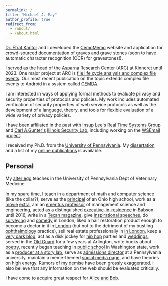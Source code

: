 ```yaml
---
permalink: /
title: "Michael J. May"
author_profile: true
redirect_from: 
  - /about/
  - /about.html
---
```


[Dr. Efrat Kantor](https://www.kinneret.ac.il/staff/%d7%90%d7%a4%d7%a8%d7%aa-%d7%a7%d7%a0%d7%98%d7%95%d7%a8/) and I developed the [CemoMemo](https://www.cemomemo.org/) website and application for crowd-sourced documentation of graves and grave stones (soon to have automatic character recognition (OCR) for gravestones!).

I served as the head of the [Asparna](http://www.asparna.com/) Research Center (ARC) at Kinneret until 2023.  One major project at ARC is [file life cycle analysis and complex file events](https://doi.org/10.1145/3295463).  Our most recent publication on the topic extends complex file events to Android in a system called [CEMDA](https://www2.kinneret.ac.il/mjmay/cemda/index.html).

I am interested in ways of applying formal methods to evaluate privacy and security properties of protocols and policies. My work includes automated verification of security properties of web service protocols as well as the development of a language, theory, and tools for flexible evaluation of a wide variety of privacy policies.

I have been affiliated in the past with [Insup Lee's](https://www.cis.upenn.edu/~lee/home/index.shtml) [Real Time Systems Group](https://rtg.cis.upenn.edu/) and [Carl A.Gunter's](https://siebelschool.illinois.edu/about/people/faculty/cgunter) [Illinois Security Lab](https://seclab.illinois.edu/), including working on the [WSEmail project](/portfolio/wsemail/).

I received my Ph.D. from the [University of Pennsylvania](https://www.cis.upenn.edu/). My [dissertation](/files/May08-dissertation.pdf) and a list of my [online publications](/publications/) is available.

Personal
--

My [alter ego](https://www.vet.upenn.edu/people/faculty-clinician-search/MICHAELMAY) teaches in the University of Pennsylvania Dept of Veterinary Medicine.

In my spare time, I [teach](https://mathstat.slu.edu/%7Emay/) in a department of math and computer science (like the collar?), serve as the [principal](http://www.thevillagernewspaper.com/2020/03/09/michael-may-to-be-named-avon-lake-high-school-principal/) of an Ohio high school, work as a [movie](https://www.imdb.com/name/nm7231602/) [extra](https://www.imdb.com/name/nm6068637/), am an [emeritus professor](https://cisac.fsi.stanford.edu/people/michael_m_may) of management science and engineering, acted as a distinguished [executive-in-residence](https://blogs.babson.edu/leadership/2016/05/03/babson-professors-retiring/) in Babson until 2016, write in a [Texan magazine](https://www.austinchronicle.com/authors/michael-may/), give [inspirational speeches](http://www.senderogroup.com/mm/mike.html), do [surveying](https://www.touchlondon.co.uk/business/michael-may-and-partners/116188) and [comedy](https://www.michaelmaycomedy.com/) in London, liked a hair restoration product enough to become a doctor in it in [London](https://wimpoleclinic.com/staff-member/dr-michael-may-frcs/) (but not to the detriment of my bustling [ophthalmology](https://healthy.kaiserpermanente.org/oregon-washington/clinicians/michael-may-2847092) practice), sell real estate professionally in [in London](https://www.michaelmay.co.uk/), keep a [very dark blog](https://michaelmay.livejournal.com/), act as a disk jockey for [hip hop](http://www.pixelbiscuit.com/profilemichaelmay.html) parties and [weddings](https://www.michaelmay.com/home-page.html), served in the [Old Guard](https://www.arlingtoncemetery.net/michael-may-photos.htm) for a few years at Arlington, write books about [poetry](https://www.amazon.com/When-Poetry-Began-Michael-May/dp/1549835564), recently began teaching in [public school](http://data.kitsapsun.com/projects/wa-school/staff/ZU27166/) in Washington state, work as a [producer at a story lab](https://www.npr.org/people/495662528/michael-may), serve as [admissions director](https://www.sru.edu/admissions/first-year-students/meet-your-admissions-counselors) at a Pennsylvania university, maintain a meme-themed [social media page](https://www.instagram.com/michael_may_official/?hl=en), and have theories on [high energy](https://search.proquest.com/docview/305172501). Rumors of [my](https://www.croswellfuneralhome.com/michael-j-may/) [demise](https://www.nealfuneralhome.com/obituary/michael-may) have been grossly exaggerated. I also believe that any information on the web should be evaluated critically.

I have come to acquire great respect for [Alice and Bob](https://urbigenous.net/library/alicebob.html).


<!--This is the front page of a website that is powered by the [Academic Pages template](https://github.com/academicpages/academicpages.github.io) and hosted on GitHub pages. [GitHub pages](https://pages.github.com) is a free service in which websites are built and hosted from code and data stored in a GitHub repository, automatically updating when a new commit is made to the repository. This template was forked from the [Minimal Mistakes Jekyll Theme](https://mmistakes.github.io/minimal-mistakes/) created by Michael Rose, and then extended to support the kinds of content that academics have: publications, talks, teaching, a portfolio, blog posts, and a dynamically-generated CV. Incidentally, these same features make it a great template for anyone that needs to show off a professional template!

 You can fork [this template](https://github.com/academicpages/academicpages.github.io) right now, modify the configuration and Markdown files, add your own PDFs and other content, and have your own site for free, with no ads!

A data-driven personal website
======
Like many other Jekyll-based GitHub Pages templates, Academic Pages makes you separate the website's content from its form. The content & metadata of your website are in structured Markdown files, while various other files constitute the theme, specifying how to transform that content & metadata into HTML pages. You keep these various Markdown (.md), YAML (.yml), HTML, and CSS files in a public GitHub repository. Each time you commit and push an update to the repository, the [GitHub pages](https://pages.github.com/) service creates static HTML pages based on these files, which are hosted on GitHub's servers free of charge.

Many of the features of dynamic content management systems (like Wordpress) can be achieved in this fashion, using a fraction of the computational resources and with far less vulnerability to hacking and DDoSing. You can also modify the theme to your heart's content without touching the content of your site. If you get to a point where you've broken something in Jekyll/HTML/CSS beyond repair, your Markdown files describing your talks, publications, etc. are safe. You can rollback the changes or even delete the repository and start over - just be sure to save the Markdown files! You can also write scripts that process the structured data on the site, such as [this one](https://github.com/academicpages/academicpages.github.io/blob/master/talkmap.ipynb) that analyzes metadata in pages about talks to display [a map of every location you've given a talk](https://academicpages.github.io/talkmap.html).

For those users that need more advanced functionality, the template also supports the following popular tools:
- [MathJax](https://www.mathjax.org/) for mathematical equations
- [Mermaid](https://mermaid.js.org/) for diagraming
- [Plotly](https://plotly.com/javascript/) for plotting

Getting started
======
1. Register a GitHub account if you don't have one and confirm your e-mail (required!)
1. Fork [this template](https://github.com/academicpages/academicpages.github.io) by clicking the "Use this template" button in the top right. 
1. Go to the repository's settings (rightmost item in the tabs that start with "Code", should be below "Unwatch"). Rename the repository "[your GitHub username].github.io", which will also be your website's URL.
1. Set site-wide configuration and create content & metadata (see below -- also see [this set of diffs](http://archive.is/3TPas) showing what files were changed to set up [an example site](https://getorg-testacct.github.io) for a user with the username "getorg-testacct")
1. Upload any files (like PDFs, .zip files, etc.) to the files/ directory. They will appear at https://[your GitHub username].github.io/files/example.pdf.  
1. Check status by going to the repository settings, in the "GitHub pages" section

Site-wide configuration
------
The main configuration file for the site is in the base directory in [_config.yml](https://github.com/academicpages/academicpages.github.io/blob/master/_config.yml), which defines the content in the sidebars and other site-wide features. You will need to replace the default variables with ones about yourself and your site's github repository. The configuration file for the top menu is in [_data/navigation.yml](https://github.com/academicpages/academicpages.github.io/blob/master/_data/navigation.yml). For example, if you don't have a portfolio or blog posts, you can remove those items from that navigation.yml file to remove them from the header. 

Create content & metadata
------
For site content, there is one Markdown file for each type of content, which are stored in directories like _publications, _talks, _posts, _teaching, or _pages. For example, each talk is a Markdown file in the [_talks directory](https://github.com/academicpages/academicpages.github.io/tree/master/_talks). At the top of each Markdown file is structured data in YAML about the talk, which the theme will parse to do lots of cool stuff. The same structured data about a talk is used to generate the list of talks on the [Talks page](https://academicpages.github.io/talks), each [individual page](https://academicpages.github.io/talks/2012-03-01-talk-1) for specific talks, the talks section for the [CV page](https://academicpages.github.io/cv), and the [map of places you've given a talk](https://academicpages.github.io/talkmap.html) (if you run this [python file](https://github.com/academicpages/academicpages.github.io/blob/master/talkmap.py) or [Jupyter notebook](https://github.com/academicpages/academicpages.github.io/blob/master/talkmap.ipynb), which creates the HTML for the map based on the contents of the _talks directory).

**Markdown generator**

The repository includes [a set of Jupyter notebooks](https://github.com/academicpages/academicpages.github.io/tree/master/markdown_generator
) that converts a CSV containing structured data about talks or presentations into individual Markdown files that will be properly formatted for the Academic Pages template. The sample CSVs in that directory are the ones I used to create my own personal website at stuartgeiger.com. My usual workflow is that I keep a spreadsheet of my publications and talks, then run the code in these notebooks to generate the Markdown files, then commit and push them to the GitHub repository.

How to edit your site's GitHub repository
------
Many people use a git client to create files on their local computer and then push them to GitHub's servers. If you are not familiar with git, you can directly edit these configuration and Markdown files directly in the github.com interface. Navigate to a file (like [this one](https://github.com/academicpages/academicpages.github.io/blob/master/_talks/2012-03-01-talk-1.md) and click the pencil icon in the top right of the content preview (to the right of the "Raw | Blame | History" buttons). You can delete a file by clicking the trashcan icon to the right of the pencil icon. You can also create new files or upload files by navigating to a directory and clicking the "Create new file" or "Upload files" buttons. 

Example: editing a Markdown file for a talk
![Editing a Markdown file for a talk](/images/editing-talk.png)

For more info
------
More info about configuring Academic Pages can be found in [the guide](https://academicpages.github.io/markdown/), the [growing wiki](https://github.com/academicpages/academicpages.github.io/wiki), and you can always [ask a question on GitHub](https://github.com/academicpages/academicpages.github.io/discussions). The [guides for the Minimal Mistakes theme](https://mmistakes.github.io/minimal-mistakes/docs/configuration/) (which this theme was forked from) might also be helpful.
-->
